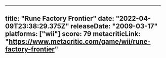 
---
title: "Rune Factory Frontier"
date: "2022-04-09T23:38:29.375Z"
releaseDate: "2009-03-17"
platforms: ["wii"]
score: 79
metacriticLink: "https://www.metacritic.com/game/wii/rune-factory-frontier"
---
